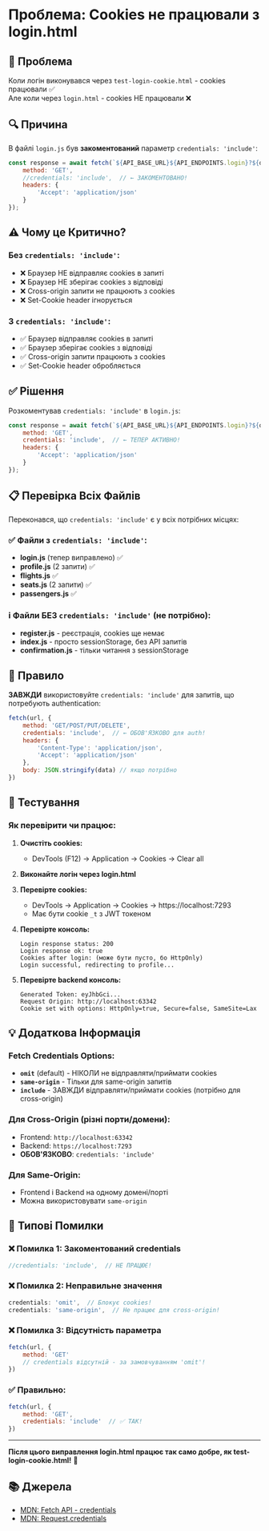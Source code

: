 # Проблема: Cookies не працювали з login.html

## 🔴 Проблема

Коли логін виконувався через `test-login-cookie.html` - cookies працювали ✅  
Але коли через `login.html` - cookies НЕ працювали ❌

## 🔍 Причина

В файлі `login.js` був **закоментований** параметр `credentials: 'include'`:

```javascript
const response = await fetch(`${API_BASE_URL}${API_ENDPOINTS.login}?${queryParams}`, {
    method: 'GET',
    //credentials: 'include',  // ← ЗАКОМЕНТОВАНО!
    headers: {
        'Accept': 'application/json'
    }
});
```

## ⚠️ Чому це Критично?

### Без `credentials: 'include'`:
- ❌ Браузер НЕ відправляє cookies в запиті
- ❌ Браузер НЕ зберігає cookies з відповіді
- ❌ Cross-origin запити не працюють з cookies
- ❌ Set-Cookie header ігнорується

### З `credentials: 'include'`:
- ✅ Браузер відправляє cookies в запиті
- ✅ Браузер зберігає cookies з відповіді  
- ✅ Cross-origin запити працюють з cookies
- ✅ Set-Cookie header обробляється

## ✅ Рішення

Розкоментував `credentials: 'include'` в `login.js`:

```javascript
const response = await fetch(`${API_BASE_URL}${API_ENDPOINTS.login}?${queryParams}`, {
    method: 'GET',
    credentials: 'include',  // ← ТЕПЕР АКТИВНО!
    headers: {
        'Accept': 'application/json'
    }
});
```

## 📋 Перевірка Всіх Файлів

Переконався, що `credentials: 'include'` є у всіх потрібних місцях:

### ✅ Файли з `credentials: 'include'`:
- **login.js** (тепер виправлено) ✅
- **profile.js** (2 запити) ✅
- **flights.js** ✅
- **seats.js** (2 запити) ✅
- **passengers.js** ✅

### ℹ️ Файли БЕЗ `credentials: 'include'` (не потрібно):
- **register.js** - реєстрація, cookies ще немає
- **index.js** - просто sessionStorage, без API запитів
- **confirmation.js** - тільки читання з sessionStorage

## 🎯 Правило

**ЗАВЖДИ** використовуйте `credentials: 'include'` для запитів, що потребують authentication:

```javascript
fetch(url, {
    method: 'GET/POST/PUT/DELETE',
    credentials: 'include',  // ← ОБОВ'ЯЗКОВО для auth!
    headers: {
        'Content-Type': 'application/json',
        'Accept': 'application/json'
    },
    body: JSON.stringify(data) // якщо потрібно
})
```

## 🧪 Тестування

### Як перевірити чи працює:

1. **Очистіть cookies:**
   - DevTools (F12) → Application → Cookies → Clear all

2. **Виконайте логін через login.html**

3. **Перевірте cookies:**
   - DevTools → Application → Cookies → https://localhost:7293
   - Має бути cookie `_t` з JWT токеном

4. **Перевірте консоль:**
   ```
   Login response status: 200
   Login response ok: true
   Cookies after login: (може бути пусто, бо HttpOnly)
   Login successful, redirecting to profile...
   ```

5. **Перевірте backend консоль:**
   ```
   Generated Token: eyJhbGci...
   Request Origin: http://localhost:63342
   Cookie set with options: HttpOnly=true, Secure=false, SameSite=Lax
   ```

## 💡 Додаткова Інформація

### Fetch Credentials Options:

- **`omit`** (default) - НІКОЛИ не відправляти/приймати cookies
- **`same-origin`** - Тільки для same-origin запитів
- **`include`** - ЗАВЖДИ відправляти/приймати cookies (потрібно для cross-origin)

### Для Cross-Origin (різні порти/домени):
- Frontend: `http://localhost:63342`
- Backend: `https://localhost:7293`
- **ОБОВ'ЯЗКОВО**: `credentials: 'include'`

### Для Same-Origin:
- Frontend і Backend на одному домені/порті
- Можна використовувати `same-origin`

## 🚨 Типові Помилки

### ❌ Помилка 1: Закоментований credentials
```javascript
//credentials: 'include',  // НЕ ПРАЦЮЄ!
```

### ❌ Помилка 2: Неправильне значення
```javascript
credentials: 'omit',  // Блокує cookies!
credentials: 'same-origin',  // Не працює для cross-origin!
```

### ❌ Помилка 3: Відсутність параметра
```javascript
fetch(url, {
    method: 'GET'
    // credentials відсутній - за замовчуванням 'omit'!
})
```

### ✅ Правильно:
```javascript
fetch(url, {
    method: 'GET',
    credentials: 'include'  // ✅ ТАК!
})
```

---

**Після цього виправлення login.html працює так само добре, як test-login-cookie.html!** 🎉

## 📚 Джерела
- [MDN: Fetch API - credentials](https://developer.mozilla.org/en-US/docs/Web/API/fetch#credentials)
- [MDN: Request.credentials](https://developer.mozilla.org/en-US/docs/Web/API/Request/credentials)
